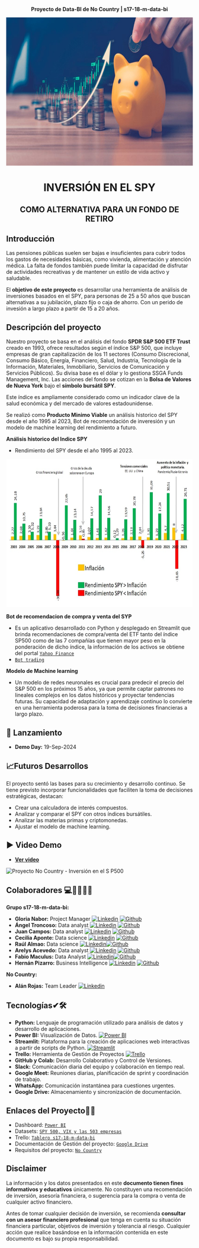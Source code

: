 **<p align="center">Proyecto de Data-BI de No Country | s17-18-m-data-bi</p>**

<img src="Imagenes\SP500.jpg" width="1010" height="400">

#  **<p align="center">INVERSIÓN EN EL SPY</p>** 
##  **<p align="center">COMO ALTERNATIVA PARA UN FONDO DE RETIRO</p>**

## Introducción
Las pensiones públicas suelen ser bajas e insuficientes para cubrir todos los gastos de necesidades básicas, como vivienda, alimentación y atención médica. La falta de fondos también puede limitar la capacidad de disfrutar de actividades recreativas y de mantener un estilo de vida activo y saludable.

El **objetivo de este proyecto** es desarrollar una herramienta de análisis de inversiones basados en el SPY, para personas de 25 a 50 años que buscan alternativas a su jubilación, plazo fijo o caja de ahorro. Con un perido de invesión a largo plazo a partir de 15 a 20 años.

## Descripción del proyecto
Nuestro proyecto se basa en el análisis del fondo **SPDR S&P 500 ETF Trust** creado en 1993, ofrece resultados según el índice S&P 500, que incluye empresas de gran capitalización de los 11 sectores (Consumo Discrecional, Consumo Básico, Energía, Financiero, Salud, Industria, Tecnología de la Información, Materiales, Inmobiliario, Servicios de Comunicación y Servicios Públicos). Su divisa base es el dólar y lo gestiona SSGA Funds Management, Inc. Las acciones del fondo se cotizan en la **Bolsa de Valores de Nueva York** bajo el **símbolo bursátil SPY**.

Este índice es ampliamente considerado como un indicador clave de la salud económica y del mercado de valores estadounidense.


Se realizó como **Producto Minimo Viable** un análisis historico del SPY desde el año 1995 al 2023, Bot de recomendación de inveresión y un modelo de machine learning del rendimiento a futuro.

**Análisis historico del Indice SPY**
- Rendimiento del SPY desde el año 1995 al 2023.
<img src="Imagenes\spy95_23.jpg" width="1010" height="400">

**Bot de recomendacion de compra y venta del SYP**
- Es un aplicativo desarrollado con Python y desplegado en Streamlit que brinda recomendaciones de compra/venta del ETF tanto del índice SP500 como de las 7 compañías que tienen mayor peso en la ponderación de dicho índice, la información de los activos se obtiene del portal [`Yahoo Finance`](https://finance.yahoo.com/)
- [`Bot trading`](https://robot-trading.streamlit.app/)
 
**Modelo de Machine learning**
- Un modelo de redes neuronales es crucial para predecir el precio del S&P 500 en los próximos 15 años, ya que permite captar patrones no lineales complejos en los datos históricos y proyectar tendencias futuras. Su capacidad de adaptación y aprendizaje continuo lo convierte en una herramienta poderosa para la toma de decisiones financieras a largo plazo.

## 🚀 Lanzamiento

- **Demo Day:** 19-Sep-2024

## 📈Futuros Desarrollos

El proyecto sentó las bases para su crecimiento y desarrollo continuo. 
Se tiene previsto incorporar funcionalidades que faciliten la toma de decisiones estratégicas, destacan:

-   Crear una calculadora de interés compuestos.
-   Analizar y comparar el SPY con otros índices bursátiles.
-   Analizar las materias primas y criptomonedas.
-   Ajustar el modelo de machine learning.

## ▶️ Video Demo 
- **[Ver video](https://youtu.be/UdBSIED5DrI)**
 
![Proyecto No Country - Inversión en el S P500](https://github.com/user-attachments/assets/d40fad5a-519c-450e-8ad4-db0332ad0728)




## Colaboradores 💻👨‍💻👩‍💻

**Grupo s17-18-m-data-bi:**
  - **Gloria Nabor:**  Project Manager [![`Linkedin`](https://img.shields.io/badge/LinkedIn-0077B5?logo=linkedin&logoColor=white)](https://www.linkedin.com/in/gloria-nabor/) [![`Github`](https://img.shields.io/badge/GitHub-100000?logo=github&logoColor=white)](http://github.com/Gloria-Nabor)
  - **Ángel Troncoso:** Data analyst [![`Linkedin`](https://img.shields.io/badge/LinkedIn-0077B5?logo=linkedin&logoColor=white)](https://www.linkedin.com/in/angeltroncoso) [![`Github`](https://img.shields.io/badge/GitHub-100000?logo=github&logoColor=white)](https://github.com/AngelTroncoso)
  - **Juan Campos:** Data analyst [![`Linkedin`](https://img.shields.io/badge/LinkedIn-0077B5?logo=linkedin&logoColor=white)](https://www.linkedin.com/in/jumacaq/) [![`Github`](https://img.shields.io/badge/GitHub-100000?logo=github&logoColor=white)](http://github.com/jumacaq)
  - **Cecilia Aponte:** Data science [![`Linkedin`](https://img.shields.io/badge/LinkedIn-0077B5?logo=linkedin&logoColor=white)](https://www.linkedin.com/in/ceci-aponte-data/) [![`Github`](https://img.shields.io/badge/GitHub-100000?logo=github&logoColor=white)](https://github.com/CCAponte)
  - **Raúl Almao:** Data science [![`Linkedin`](https://img.shields.io/badge/LinkedIn-0077B5?logo=linkedin&logoColor=white)](https://www.linkedin.com/in/ralmao/)[![`Github`](https://img.shields.io/badge/GitHub-100000?logo=github&logoColor=white)](https://github.com/Ralmao)
  - **Arelys Acevedo:**  Data analyst [![`Linkedin`](https://img.shields.io/badge/LinkedIn-0077B5?logo=linkedin&logoColor=white)](https://www.linkedin.com/in/arelys-acevedo/) [![`Github`](https://img.shields.io/badge/GitHub-100000?logo=github&logoColor=white)](http://github.com/acad2018)
  - **Fabio Maculus:** Data Analyst [![`Linkedin`](https://img.shields.io/badge/LinkedIn-0077B5?logo=linkedin&logoColor=white)](https://www.linkedin.com/in/fabio-maculus-data-analyst/)[![`Github`](https://img.shields.io/badge/GitHub-100000?logo=github&logoColor=white)](https://github.com/Macu-Data)
  - **Hernán Pizarro:** Business Intelligence [![`Linkedin`](https://img.shields.io/badge/LinkedIn-0077B5?logo=linkedin&logoColor=white)](https://www.linkedin.com/in/hern%C3%A1n-pizarro-683679268/) [![`Github`](https://img.shields.io/badge/GitHub-100000?logo=github&logoColor=white)](http://github.com/Hern4nOckham) 

**No Country:**
 - **Alán Rojas:** Team Leader [![`Linkedin`](https://img.shields.io/badge/LinkedIn-0077B5?logo=linkedin&logoColor=white)](https://www.linkedin.com/in/alan-rojas-polanco-97a4b5291/)


## Tecnologías✔🛠️
- **Python:** Lenguaje de programación utilizado para análisis de datos y desarrollo de aplicaciones.
- **Power BI:** Visualización de Datos. [![Power BI](https://img.shields.io/badge/Power_BI-F2C811?logo=power-bi&logoColor=white)](https://app.powerbi.com/view?r=eyJrIjoiYTIwYTRiYTEtNTgyMi00ZGVhLThlMzEtYmI4NDk5MzQ1ZDI1IiwidCI6IjEwYWE5MTJkLTJjNzYtNGI5YS1iZmI2LWJkNGQ0Nzk5MTUwNiIsImMiOjR9&pageName=9a9665ed52580701a34c)
- **Streamlit:**  Plataforma para la creación de aplicaciones web interactivas a partir de scripts de Python. [![Streamlit](https://img.shields.io/badge/Streamlit-FF4B4B?logo=streamlit&logoColor=white)](https://robot-trading.streamlit.app/)
- **Trello:** Herramienta de Gestión de Proyectos [![Trello](https://img.shields.io/badge/Trello-0079BF?logo=trello&logoColor=white)](https://trello.com/invite/b/66cd3c02fac81073b6752532/ATTI1258aad3b3bb787408fc3314244223832BFE00CD/s17-18-m-data-bi)
- **GitHub y Colab:** Desarrollo Colaborativo y Control de Versiones. 
- **Slack:** Comunicación diaria del equipo y colaboración en tiempo real.
- **Google Meet:** Reuniones diarias, planificación de sprint y coordinación de trabajo.
- **WhatsApp:** Comunicación instantánea para cuestiones urgentes.
- **Google Drive:** Almacenamiento y sincronización de documentación.


## Enlaces del Proyecto📂📅
- Dashboard: [`Power BI`](https://app.powerbi.com/view?r=eyJrIjoiYTIwYTRiYTEtNTgyMi00ZGVhLThlMzEtYmI4NDk5MzQ1ZDI1IiwidCI6IjEwYWE5MTJkLTJjNzYtNGI5YS1iZmI2LWJkNGQ0Nzk5MTUwNiIsImMiOjR9&pageName=9a9665ed52580701a34c)
- Datasets: [`SPY 500, VIX y las 503 empresas`](https://finance.yahoo.com/)
- Trello: [`Tablero s17-18-m-data-bi`](https://trello.com/b/lSq3VU33)
- Documentación de Gestión del proyecto: [`Google Drive`](https://drive.google.com/drive/folders/1YqU6Bku0vkjMmDrGOCkusEhOgo8wnYRk)
- Requisitos del proyecto: [`No Country`](https://drive.google.com/drive/folders/1kH9YZNrl84T8EldJYO_1q81jJXVeh6aq)



##  Disclaimer

La información y los datos presentados en este **documento tienen fines informativos y educativos** únicamente. No constituyen una recomendación de inversión, asesoría financiera, o sugerencia para la compra o venta de cualquier activo financiero. 

Antes de tomar cualquier decisión de inversión, se recomienda **consultar con un asesor financiero profesional** que tenga en cuenta su situación financiera particular, objetivos de inversión y tolerancia al riesgo. Cualquier acción que realice basándose en la información contenida en este documento es bajo su propia responsabilidad.

